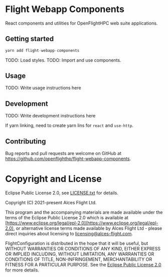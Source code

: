 # Flight Webapp Components

React components and utilities for OpenFlightHPC web suite applications.

## Getting started

```javascript
yarn add flight-webapp-components
```

TODO: Load styles.
TODO: Import and use components.

## Usage

TODO: Write usage instructions here

## Development

TODO: Write development instructions here

If yarn linking, need to create yarn lins for `react` and `use-http`. 

## Contributing

Bug reports and pull requests are welcome on GitHub at https://github.com/openflighthp/flight-webapp-components.

# Copyright and License

Eclipse Public License 2.0, see [LICENSE.txt](LICENSE.txt) for details.

Copyright (C) 2021-present Alces Flight Ltd.

This program and the accompanying materials are made available under
the terms of the Eclipse Public License 2.0 which is available at
[https://www.eclipse.org/legal/epl-2.0](https://www.eclipse.org/legal/epl-2.0),
or alternative license terms made available by Alces Flight Ltd -
please direct inquiries about licensing to
[licensing@alces-flight.com](mailto:licensing@alces-flight.com).

FlightConfiguration is distributed in the hope that it will be
useful, but WITHOUT WARRANTIES OR CONDITIONS OF ANY KIND, EITHER
EXPRESS OR IMPLIED INCLUDING, WITHOUT LIMITATION, ANY WARRANTIES OR
CONDITIONS OF TITLE, NON-INFRINGEMENT, MERCHANTABILITY OR FITNESS FOR
A PARTICULAR PURPOSE. See the [Eclipse Public License 2.0](https://opensource.org/licenses/EPL-2.0) for more
details.

